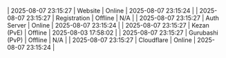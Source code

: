 | 2025-08-07 23:15:27 | Website | Online | 2025-08-07 23:15:24 |
| 2025-08-07 23:15:27 | Registration | Offline | N/A |
| 2025-08-07 23:15:27 | Auth Server | Online | 2025-08-07 23:15:24 |
| 2025-08-07 23:15:27 | Kezan (PvE) | Offline | 2025-08-03 17:58:02 |
| 2025-08-07 23:15:27 | Gurubashi (PvP) | Offline | N/A |
| 2025-08-07 23:15:27 | Cloudflare | Online | 2025-08-07 23:15:24 |
